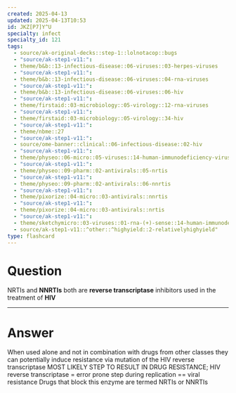 ```yaml
---
created: 2025-04-13
updated: 2025-04-13T10:53
id: JKZ[P7]Y^U
specialty: infect
specialty_id: 121
tags:
  - source/ak-original-decks::step-1::lolnotacop::bugs
  - "source/ak-step1-v11:": 
  - theme/b&b::13-infectious-disease::06-viruses::03-herpes-viruses
  - "source/ak-step1-v11:": 
  - theme/b&b::13-infectious-disease::06-viruses::04-rna-viruses
  - "source/ak-step1-v11:": 
  - theme/b&b::13-infectious-disease::06-viruses::06-hiv
  - "source/ak-step1-v11:": 
  - theme/firstaid::03-microbiology::05-virology::12-rna-viruses
  - "source/ak-step1-v11:": 
  - theme/firstaid::03-microbiology::05-virology::34-hiv
  - "source/ak-step1-v11:": 
  - theme/nbme::27
  - "source/ak-step1-v11:": 
  - source/ome-banner::clinical::06-infectious-disease::02-hiv
  - "source/ak-step1-v11:": 
  - theme/physeo::06-micro::05-viruses::14-human-immunodeficiency-virus-(hiv)
  - "source/ak-step1-v11:": 
  - theme/physeo::09-pharm::02-antivirals::05-nrtis
  - "source/ak-step1-v11:": 
  - theme/physeo::09-pharm::02-antivirals::06-nnrtis
  - "source/ak-step1-v11:": 
  - theme/pixorize::04-micro::03-antivirals::nnrtis
  - "source/ak-step1-v11:": 
  - theme/pixorize::04-micro::03-antivirals::nrtis
  - "source/ak-step1-v11:": 
  - theme/sketchymicro::03-viruses::01-rna-(+)-sense::14-human-immunodeficiency-virus-(retroviridae)
  - source/ak-step1-v11::^other::^highyield::2-relativelyhighyield"
type: flashcard
---
```


# Question
NRTIs and **NNRTIs** both are **reverse transcriptase** inhibitors used in the treatment of **HIV**

---

# Answer
When used alone and not in combination with drugs from other classes they can potentially induce resistance via mutation of the HIV reverse transcriptase  MOST LIKELY STEP TO RESULT IN DRUG RESISTANCE; HIV reverse transcriptase = error prone step during replication == viral resistance  Drugs that block this enzyme are termed NRTIs or NNRTIs